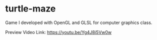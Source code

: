 # turtle-maze
Game I developed with OpenGL and GLSL for computer graphics class.

Preview Video Link: https://youtu.be/Yg4J8i5Vw0w
